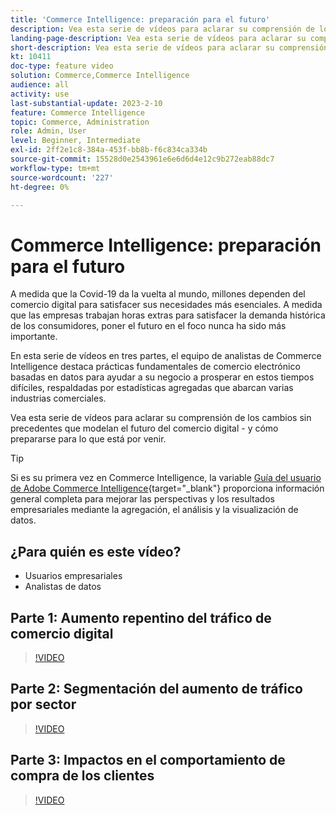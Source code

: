```yaml
---
title: 'Commerce Intelligence: preparación para el futuro'
description: Vea esta serie de vídeos para aclarar su comprensión de los cambios sin precedentes que modelan el futuro del comercio digital.
landing-page-description: Vea esta serie de vídeos para aclarar su comprensión de los cambios sin precedentes que modelan el futuro del comercio digital.
short-description: Vea esta serie de vídeos para aclarar su comprensión de los cambios sin precedentes que modelan el futuro del comercio digital.
kt: 10411
doc-type: feature video
solution: Commerce,Commerce Intelligence
audience: all
activity: use
last-substantial-update: 2023-2-10
feature: Commerce Intelligence
topic: Commerce, Administration
role: Admin, User
level: Beginner, Intermediate
exl-id: 2ff2e1c8-384a-453f-bb8b-f6c834ca334b
source-git-commit: 15528d0e2543961e6e6d6d4e12c9b272eab88dc7
workflow-type: tm+mt
source-wordcount: '227'
ht-degree: 0%

---
```


# Commerce Intelligence: preparación para el futuro

A medida que la Covid-19 da la vuelta al mundo, millones dependen del comercio digital para satisfacer sus necesidades más esenciales. A medida que las empresas trabajan horas extras para satisfacer la demanda histórica de los consumidores, poner el futuro en el foco nunca ha sido más importante.

En esta serie de vídeos en tres partes, el equipo de analistas de Commerce Intelligence destaca prácticas fundamentales de comercio electrónico basadas en datos para ayudar a su negocio a prosperar en estos tiempos difíciles, respaldadas por estadísticas agregadas que abarcan varias industrias comerciales.

Vea esta serie de vídeos para aclarar su comprensión de los cambios sin precedentes que modelan el futuro del comercio digital - y cómo prepararse para lo que está por venir.

>[!TIP]
>
>Si es su primera vez en Commerce Intelligence, la variable [Guía del usuario de Adobe Commerce Intelligence](https://experienceleague.adobe.com/docs/commerce-business-intelligence/mbi/guide-overview.html){target="_blank"} proporciona información general completa para mejorar las perspectivas y los resultados empresariales mediante la agregación, el análisis y la visualización de datos.

## ¿Para quién es este vídeo?

- Usuarios empresariales
- Analistas de datos

## Parte 1: Aumento repentino del tráfico de comercio digital

>[!VIDEO](https://video.tv.adobe.com/v/342498?quality=12&learn=on)

## Parte 2: Segmentación del aumento de tráfico por sector

>[!VIDEO](https://video.tv.adobe.com/v/342499?quality=12&learn=on)

## Parte 3: Impactos en el comportamiento de compra de los clientes

>[!VIDEO](https://video.tv.adobe.com/v/342500?quality=12&learn=on)
